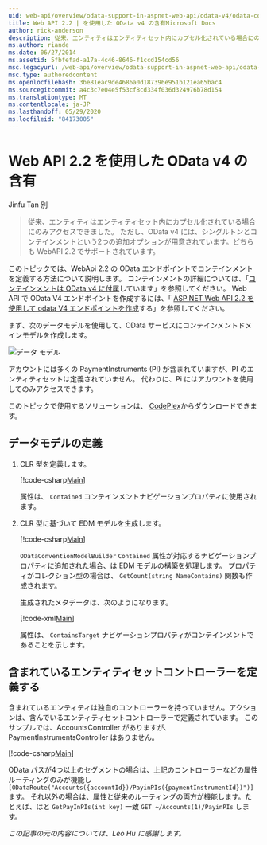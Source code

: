 ```yaml
---
uid: web-api/overview/odata-support-in-aspnet-web-api/odata-v4/odata-containment-in-web-api-22
title: Web API 2.2 | を使用した OData v4 の含有Microsoft Docs
author: rick-anderson
description: 従来、エンティティはエンティティセット内にカプセル化されている場合にのみアクセスできました。 ただし、OData v4 には、シングルトンと Con という2つの追加オプションがあります。
ms.author: riande
ms.date: 06/27/2014
ms.assetid: 5fbfefad-a17a-4c46-8646-f1ccd154cd56
msc.legacyurl: /web-api/overview/odata-support-in-aspnet-web-api/odata-v4/odata-containment-in-web-api-22
msc.type: authoredcontent
ms.openlocfilehash: 3be81eac9de4686a0d187396e951b121ea65bac4
ms.sourcegitcommit: a4c3c7e04e5f53cf8cd334f036d324976b78d154
ms.translationtype: MT
ms.contentlocale: ja-JP
ms.lasthandoff: 05/29/2020
ms.locfileid: "84173005"
---
```

# <a name="containment-in-odata-v4-using-web-api-22"></a>Web API 2.2 を使用した OData v4 の含有

Jinfu Tan 別

> 従来、エンティティはエンティティセット内にカプセル化されている場合にのみアクセスできました。 ただし、OData v4 には、シングルトンとコンテインメントという2つの追加オプションが用意されています。どちらも WebAPI 2.2 でサポートされています。

このトピックでは、WebApi 2.2 の OData エンドポイントでコンテインメントを定義する方法について説明します。 コンテインメントの詳細については、「[コンテインメントは OData v4 に付属](https://devblogs.microsoft.com/odata/tutorial-sample-containment-is-coming-with-odata-v4/)しています」を参照してください。 Web API で OData V4 エンドポイントを作成するには、「 [ASP.NET Web API 2.2 を使用して odata V4 エンドポイントを作成](create-an-odata-v4-endpoint.md)する」を参照してください。

まず、次のデータモデルを使用して、OData サービスにコンテインメントドメインモデルを作成します。

![データ モデル](odata-containment-in-web-api-22/_static/image1.png)

アカウントには多くの PaymentInstruments (PI) が含まれていますが、PI のエンティティセットは定義されていません。 代わりに、Pi にはアカウントを使用してのみアクセスできます。

このトピックで使用するソリューションは、 [CodePlex](https://aspnet.codeplex.com/SourceControl/latest#Samples/WebApi/OData/v4/ODataContainmentSample/)からダウンロードできます。

## <a name="defining-the-data-model"></a>データモデルの定義

1. CLR 型を定義します。

    [!code-csharp[Main](odata-containment-in-web-api-22/samples/sample1.cs)]

    属性は、 `Contained` コンテインメントナビゲーションプロパティに使用されます。
2. CLR 型に基づいて EDM モデルを生成します。

    [!code-csharp[Main](odata-containment-in-web-api-22/samples/sample2.cs)]

    `ODataConventionModelBuilder` `Contained` 属性が対応するナビゲーションプロパティに追加された場合、は EDM モデルの構築を処理します。 プロパティがコレクション型の場合は、 `GetCount(string NameContains)` 関数も作成されます。

    生成されたメタデータは、次のようになります。

    [!code-xml[Main](odata-containment-in-web-api-22/samples/sample3.xml?highlight=10)]

    属性は、 `ContainsTarget` ナビゲーションプロパティがコンテインメントであることを示します。

## <a name="define-the-containing-entity-set-controller"></a>含まれているエンティティセットコントローラーを定義する

含まれているエンティティは独自のコントローラーを持っていません。アクションは、含んでいるエンティティセットコントローラーで定義されています。 このサンプルでは、AccountsController がありますが、PaymentInstrumentsController はありません。

[!code-csharp[Main](odata-containment-in-web-api-22/samples/sample4.cs)]

OData パスが4つ以上のセグメントの場合は、上記のコントローラーなどの属性ルーティングのみが機能し `[ODataRoute("Accounts({accountId})/PayinPIs({paymentInstrumentId})")]` ます。 それ以外の場合は、属性と従来のルーティングの両方が機能します。たとえば、はと `GetPayInPIs(int key)` 一致 `GET ~/Accounts(1)/PayinPIs` します。

*この記事の元の内容については、Leo Hu に感謝します。*
